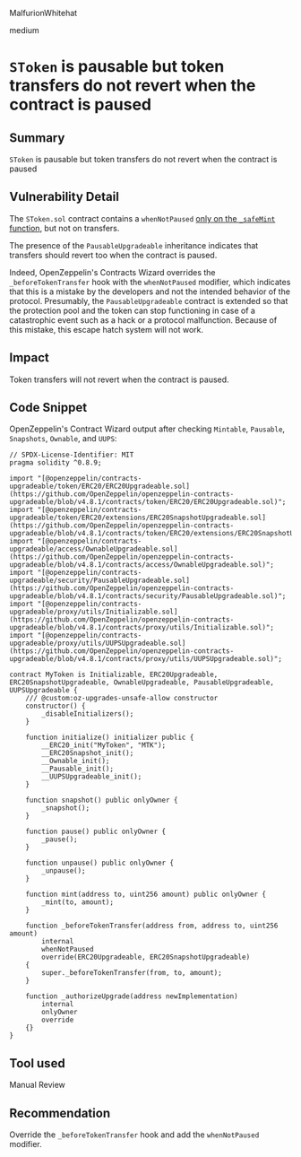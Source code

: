 MalfurionWhitehat

medium

# `SToken` is pausable but token transfers do not revert when the contract is paused

## Summary

`SToken` is pausable but token transfers do not revert when the contract is paused

## Vulnerability Detail

The `SToken.sol` contract contains a `whenNotPaused` [only on the `_safeMint` function](https://github.com/sherlock-audit/2023-02-carapace/blob/main/contracts/core/pool/SToken.sol#L66), but not on transfers.

The presence of the `PausableUpgradeable` inheritance indicates that transfers should revert too when the contract is paused. 

Indeed, OpenZeppelin's Contracts Wizard overrides the `_beforeTokenTransfer` hook with the `whenNotPaused` modifier, which indicates that this is a mistake by the developers and not the intended behavior of the protocol. Presumably, the `PausableUpgradeable` contract is extended so that the protection pool and the token can stop functioning in case of a catastrophic event such as a hack or a protocol malfunction. Because of this mistake, this escape hatch system will not work.

## Impact

Token transfers will not revert when the contract is paused.

## Code Snippet

OpenZeppelin's Contract Wizard output after checking `Mintable`, `Pausable`, `Snapshots`, `Ownable`, and `UUPS`:

```solidity
// SPDX-License-Identifier: MIT
pragma solidity ^0.8.9;

import "[@openzeppelin/contracts-upgradeable/token/ERC20/ERC20Upgradeable.sol](https://github.com/OpenZeppelin/openzeppelin-contracts-upgradeable/blob/v4.8.1/contracts/token/ERC20/ERC20Upgradeable.sol)";
import "[@openzeppelin/contracts-upgradeable/token/ERC20/extensions/ERC20SnapshotUpgradeable.sol](https://github.com/OpenZeppelin/openzeppelin-contracts-upgradeable/blob/v4.8.1/contracts/token/ERC20/extensions/ERC20SnapshotUpgradeable.sol)";
import "[@openzeppelin/contracts-upgradeable/access/OwnableUpgradeable.sol](https://github.com/OpenZeppelin/openzeppelin-contracts-upgradeable/blob/v4.8.1/contracts/access/OwnableUpgradeable.sol)";
import "[@openzeppelin/contracts-upgradeable/security/PausableUpgradeable.sol](https://github.com/OpenZeppelin/openzeppelin-contracts-upgradeable/blob/v4.8.1/contracts/security/PausableUpgradeable.sol)";
import "[@openzeppelin/contracts-upgradeable/proxy/utils/Initializable.sol](https://github.com/OpenZeppelin/openzeppelin-contracts-upgradeable/blob/v4.8.1/contracts/proxy/utils/Initializable.sol)";
import "[@openzeppelin/contracts-upgradeable/proxy/utils/UUPSUpgradeable.sol](https://github.com/OpenZeppelin/openzeppelin-contracts-upgradeable/blob/v4.8.1/contracts/proxy/utils/UUPSUpgradeable.sol)";

contract MyToken is Initializable, ERC20Upgradeable, ERC20SnapshotUpgradeable, OwnableUpgradeable, PausableUpgradeable, UUPSUpgradeable {
    /// @custom:oz-upgrades-unsafe-allow constructor
    constructor() {
        _disableInitializers();
    }

    function initialize() initializer public {
        __ERC20_init("MyToken", "MTK");
        __ERC20Snapshot_init();
        __Ownable_init();
        __Pausable_init();
        __UUPSUpgradeable_init();
    }

    function snapshot() public onlyOwner {
        _snapshot();
    }

    function pause() public onlyOwner {
        _pause();
    }

    function unpause() public onlyOwner {
        _unpause();
    }

    function mint(address to, uint256 amount) public onlyOwner {
        _mint(to, amount);
    }

    function _beforeTokenTransfer(address from, address to, uint256 amount)
        internal
        whenNotPaused
        override(ERC20Upgradeable, ERC20SnapshotUpgradeable)
    {
        super._beforeTokenTransfer(from, to, amount);
    }

    function _authorizeUpgrade(address newImplementation)
        internal
        onlyOwner
        override
    {}
}
```

## Tool used

Manual Review

## Recommendation

Override the `_beforeTokenTransfer` hook and add the `whenNotPaused` modifier.
